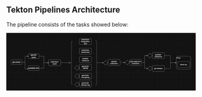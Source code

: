 ## Tekton Pipelines Architecture

The pipeline consists of the tasks showed below:

![figure](./assets/ansible-collection-pipeline.png)
